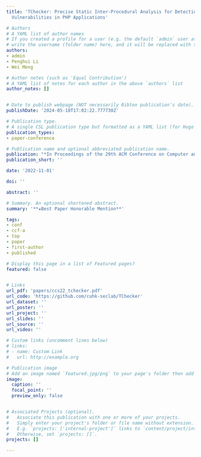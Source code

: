 ```yaml
---
title: 'TChecker: Precise Static Inter-Procedural Analysis for Detecting Taint-Style
  Vulnerabilities in PHP Applications'

# Authors
# A YAML list of author names
# If you created a profile for a user (e.g. the default `admin` user at `content/authors/admin/`), 
# write the username (folder name) here, and it will be replaced with their full name and linked to their profile.
authors:
- admin
- Penghui Li
- Wei Meng

# Author notes (such as 'Equal Contribution')
# A YAML list of notes for each author in the above `authors` list
author_notes: []


# Date to publish webpage (NOT necessarily Bibtex publication's date).
publishDate: '2024-05-18T17:02:22.777730Z'

# Publication type.
# A single CSL publication type but formatted as a YAML list (for Hugo requirements).
publication_types:
- paper-conference

# Publication name and optional abbreviated publication name.
publication: "*In Proceedings of the 29th ACM Conference on Computer and Communications Security (CCS).* <br /> <b>★ Best Paper Honorable Mention</b>"
publication_short: ''

date: '2022-11-01'

doi: ''

abstract: ''

# Summary. An optional shortened abstract.
summary: '**★Best Paper Honorable Mention**'

tags:
- conf
- ccf-a
- top
- paper
- first-author
- published

# Display this page in a list of Featured pages?
featured: false


# Links
url_pdf: 'papers/ccs22_tchecker.pdf'
url_code: 'https://github.com/cuhk-seclab/TChecker'
url_dataset: ''
url_poster: ''
url_project: ''
url_slides: ''
url_source: ''
url_video: ''

# Custom links (uncomment lines below)
# links:
# - name: Custom Link
#   url: http://example.org

# Publication image
# Add an image named `featured.jpg/png` to your page's folder then add a caption below.
image:
  caption: ''
  focal_point: ''
  preview_only: false


# Associated Projects (optional).
#   Associate this publication with one or more of your projects.
#   Simply enter your project's folder or file name without extension.
#   E.g. `projects: ['internal-project']` links to `content/project/internal-project/index.md`.
#   Otherwise, set `projects: []`.
projects: []

---
```


